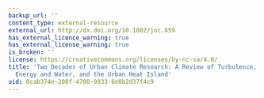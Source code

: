 ```yaml
---
backup_url: ''
content_type: external-resource
external_url: http://dx.doi.org/10.1002/joc.859
has_external_licence_warning: true
has_external_license_warning: true
is_broken: ''
license: https://creativecommons.org/licenses/by-nc-sa/4.0/
title: 'Two Decades of Urban Climate Research: A Review of Turbulence, Exchanges of
  Energy and Water, and the Urban Heat Island'
uid: 0cab374e-208f-4708-9033-6e8b2d37f4c9
---
```

